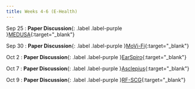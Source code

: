 ```yaml
---
title: Weeks 4-6 (E-Health)
---
```


Sep 25
: **Paper Discussion**{: .label .label-purple }[MEDUSA](https://app.perusall.com/courses/cos597e_f2025-advanced-topics-in-computer-science-neural-sensing-modeling-and-understanding/medusa){:target="_blank"}

Sep 30
: **Paper Discussion**{: .label .label-purple }[MoVi-Fi](https://app.perusall.com/courses/cos597e_f2025-advanced-topics-in-computer-science-neural-sensing-modeling-and-understanding/movi-fi){:target="_blank"}
<!--  : [Slides (YC)]({{ "/assets/documents/L06-nrsurface.pdf" |
relative_url }}){:target="_blank"}  -->

Oct 2
: **Paper Discussion**{: .label .label-purple }[EarSpiro](https://app.perusall.com/courses/cos597e_f2025-advanced-topics-in-computer-science-neural-sensing-modeling-and-understanding/earspiro){:target="_blank"}

Oct 7
: **Paper Discussion**{: .label .label-purple }[Asclepius](https://app.perusall.com/courses/cos597e_f2025-advanced-topics-in-computer-science-neural-sensing-modeling-and-understanding/asclepius){:target="_blank"}

Oct 9
: **Paper Discussion**{: .label .label-purple }[RF-SCG](https://app.perusall.com/courses/cos597e_f2025-advanced-topics-in-computer-science-neural-sensing-modeling-and-understanding/rf-scg){:target="_blank"}

